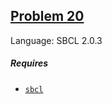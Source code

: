 ## [Problem 20](https://projecteuler.net/problem=20)

Language: SBCL 2.0.3

##### Requires

- [`sbcl`](http://www.sbcl.org/)
